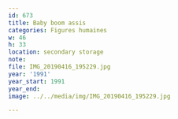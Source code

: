 ```yaml
---
id: 673
title: Baby boom assis
categories: Figures humaines
w: 46
h: 33
location: secondary storage
note:
file: IMG_20190416_195229.jpg
year: '1991'
year_start: 1991
year_end:
image: ../../media/img/IMG_20190416_195229.jpg

---
```

